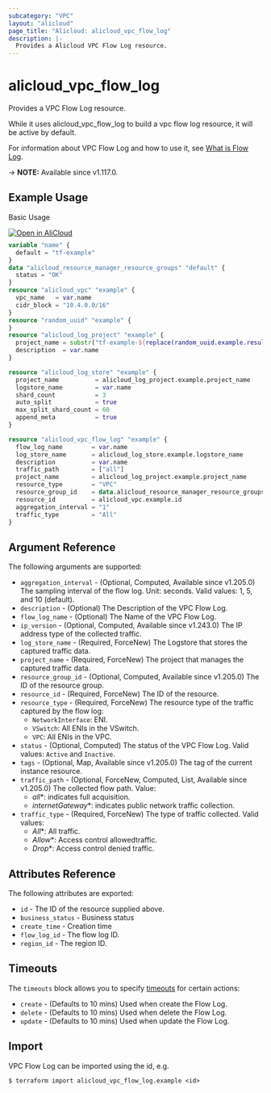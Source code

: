 ```yaml
---
subcategory: "VPC"
layout: "alicloud"
page_title: "Alicloud: alicloud_vpc_flow_log"
description: |-
  Provides a Alicloud VPC Flow Log resource.
---
```


# alicloud_vpc_flow_log

Provides a VPC Flow Log resource.

While it uses alicloud_vpc_flow_log to build a vpc flow log resource, it will be active by default.

For information about VPC Flow Log and how to use it, see [What is Flow Log](https://www.alibabacloud.com/help/en/virtual-private-cloud/latest/flow-logs-overview).

-> **NOTE:** Available since v1.117.0.

## Example Usage

Basic Usage

<div style="display: block;margin-bottom: 40px;"><div class="oics-button" style="float: right;position: absolute;margin-bottom: 10px;">
  <a href="https://api.aliyun.com/terraform?resource=alicloud_vpc_flow_log&exampleId=736bfeac-3fca-11b4-b45a-d933bca5c287ac089a4f&activeTab=example&spm=docs.r.vpc_flow_log.0.736bfeac3f&intl_lang=EN_US" target="_blank">
    <img alt="Open in AliCloud" src="https://img.alicdn.com/imgextra/i1/O1CN01hjjqXv1uYUlY56FyX_!!6000000006049-55-tps-254-36.svg" style="max-height: 44px; max-width: 100%;">
  </a>
</div></div>

```terraform
variable "name" {
  default = "tf-example"
}
data "alicloud_resource_manager_resource_groups" "default" {
  status = "OK"
}
resource "alicloud_vpc" "example" {
  vpc_name   = var.name
  cidr_block = "10.4.0.0/16"
}
resource "random_uuid" "example" {
}
resource "alicloud_log_project" "example" {
  project_name = substr("tf-example-${replace(random_uuid.example.result, "-", "")}", 0, 16)
  description  = var.name
}

resource "alicloud_log_store" "example" {
  project_name          = alicloud_log_project.example.project_name
  logstore_name         = var.name
  shard_count           = 3
  auto_split            = true
  max_split_shard_count = 60
  append_meta           = true
}

resource "alicloud_vpc_flow_log" "example" {
  flow_log_name        = var.name
  log_store_name       = alicloud_log_store.example.logstore_name
  description          = var.name
  traffic_path         = ["all"]
  project_name         = alicloud_log_project.example.project_name
  resource_type        = "VPC"
  resource_group_id    = data.alicloud_resource_manager_resource_groups.default.ids.0
  resource_id          = alicloud_vpc.example.id
  aggregation_interval = "1"
  traffic_type         = "All"
}
```

## Argument Reference

The following arguments are supported:
* `aggregation_interval` - (Optional, Computed, Available since v1.205.0) The sampling interval of the flow log. Unit: seconds. Valid values: 1, 5, and 10 (default).
* `description` - (Optional) The Description of the VPC Flow Log.
* `flow_log_name` - (Optional) The Name of the VPC Flow Log.
* `ip_version` - (Optional, Computed, Available since v1.243.0) The IP address type of the collected traffic.
* `log_store_name` - (Required, ForceNew) The Logstore that stores the captured traffic data. 
* `project_name` - (Required, ForceNew) The project that manages the captured traffic data.
* `resource_group_id` - (Optional, Computed, Available since v1.205.0) The ID of the resource group.
* `resource_id` - (Required, ForceNew) The ID of the resource.
* `resource_type` - (Required, ForceNew) The resource type of the traffic captured by the flow log:
  - `NetworkInterface`: ENI.
  - `VSwitch`: All ENIs in the VSwitch.
  - `VPC`: All ENIs in the VPC.
* `status` - (Optional, Computed) The status of the VPC Flow Log. Valid values: `Active` and `Inactive`.
* `tags` - (Optional, Map, Available since v1.205.0) The tag of the current instance resource.
* `traffic_path` - (Optional, ForceNew, Computed, List, Available since v1.205.0) The collected flow path. Value:
  - *all**: indicates full acquisition.
  - *internetGateway**: indicates public network traffic collection.
* `traffic_type` - (Required, ForceNew) The type of traffic collected. Valid values:
  - *All**: All traffic.
  - *Allow**: Access control allowedtraffic.
  - *Drop**: Access control denied traffic.

## Attributes Reference

The following attributes are exported:
* `id` - The ID of the resource supplied above.
* `business_status` - Business status
* `create_time` - Creation time
* `flow_log_id` - The flow log ID.
* `region_id` - The region ID.

## Timeouts

The `timeouts` block allows you to specify [timeouts](https://developer.hashicorp.com/terraform/language/resources/syntax#operation-timeouts) for certain actions:
* `create` - (Defaults to 10 mins) Used when create the Flow Log.
* `delete` - (Defaults to 10 mins) Used when delete the Flow Log.
* `update` - (Defaults to 10 mins) Used when update the Flow Log.

## Import

VPC Flow Log can be imported using the id, e.g.

```shell
$ terraform import alicloud_vpc_flow_log.example <id>
```